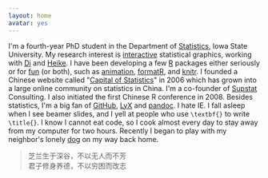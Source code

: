 ```yaml
---
layout: home
avatar: yes
---
```


I'm a fourth-year PhD student in the Department of [Statistics](http://www.stat.iastate.edu), Iowa State University. My research interest is [interactive](https://github.com/ggobi/cranvas) statistical graphics, working with [Di](http://www.public.iastate.edu/~dicook) and [Heike](http://www.public.iastate.edu/~hofmann). I have been developing a few [R](http://www.r-project.org) packages either seriously or for [fun](http://cran.r-project.org/package=fun) (or both), such as [animation](http://cran.r-project.org/package=animation), [formatR](/formatR/), and [knitr](/knitr/). I founded a Chinese website called "[Capital of Statistics](http://cos.name)" in 2006 which has grown into a large online community on statistics in China. I'm a co-founder of [Supstat](http://supstat.com) Consulting. I also initiated the first Chinese R conference in 2008. Besides statistics, I'm a big fan of [GitHub](https://github.com/yihui), [LyX](http://www.lyx.org) and [pandoc](http://johnmacfarlane.net/pandoc/). I hate IE. I fall asleep when I see beamer slides, and I yell at people who use `\textbf{}` to write `\title{}`. I know I cannot eat code, so I cook almost every day to stay away from my computer for two hours. Recently I began to play with my neighbor's lonely [dog](http://www.screenr.com/ewX8) on my way back home.

<!--
这是谢益辉的个人主页，我目前在爱荷华州立大学统计系读博。上面英文你懂的，我就不翻译了。我支持开源软件，喜欢折腾网站和代码，是一个高度自我驱动的人。在学校呆久了，有点厌倦上学。智商中等偏下，对麻将和三国杀有不可逾越的认知障碍。少读书，只是偶尔网上乱翻帖子，目前最喜欢的一首词是：

> 深情似海，问相逢初度，是何年纪？依约而今还记取，不是前生夙世。放学花前，题诗石上，春水园亭里。逢君一笑，人间无此欢喜。  
> 无奈苍狗看云，红羊数劫，惘惘休提起。客气渐多真气少，汨没心灵何已。千古声名，百年担负，事事违初意。心头阁住，儿时那种情味。

-->

>芝兰生于深谷，不以无人而不芳  
>君子修身养德，不以穷困而改志

